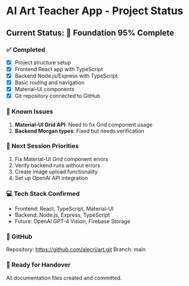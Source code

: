 # AI Art Teacher App - Project Status

## Current Status: 🔄 Foundation 95% Complete

### ✅ Completed
- [x] Project structure setup
- [x] Frontend React app with TypeScript
- [x] Backend Node.js/Express with TypeScript
- [x] Basic routing and navigation
- [x] Material-UI components
- [x] Git repository connected to GitHub

### 🔧 Known Issues
1. **Material-UI Grid API**: Need to fix Grid component usage
2. **Backend Morgan types**: Fixed but needs verification

### 🎯 Next Session Priorities
1. Fix Material-UI Grid component errors
2. Verify backend runs without errors
3. Create image upload functionality
4. Set up OpenAI API integration

### 💻 Tech Stack Confirmed
- Frontend: React, TypeScript, Material-UI
- Backend: Node.js, Express, TypeScript
- Future: OpenAI GPT-4 Vision, Firebase Storage

### 📁 GitHub
Repository: https://github.com/alecrj/art.git
Branch: main

### 🚀 Ready for Handover
All documentation files created and committed.
